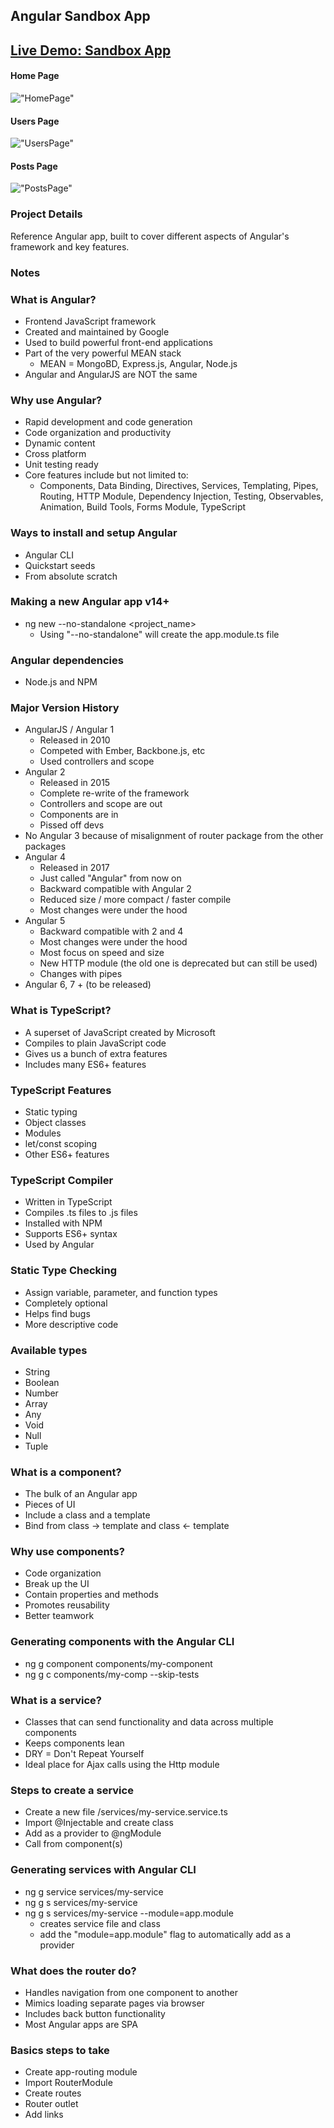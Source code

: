 ## Angular Sandbox App

## [Live Demo: Sandbox App](https://sandbox-app-gdbecker.netlify.app)

#### Home Page

!["HomePage"](./HomePage.png)

#### Users Page

!["UsersPage"](./UsersPage.png)

#### Posts Page

!["PostsPage"](./PostsPage.png)

### Project Details

Reference Angular app, built to cover different aspects of Angular's framework and key features.

### Notes

### What is Angular?

- Frontend JavaScript framework
- Created and maintained by Google
- Used to build powerful front-end applications
- Part of the very powerful MEAN stack
  - MEAN = MongoBD, Express.js, Angular, Node.js
- Angular and AngularJS are NOT the same

### Why use Angular?

- Rapid development and code generation
- Code organization and productivity
- Dynamic content
- Cross platform
- Unit testing ready
- Core features include but not limited to:
  - Components, Data Binding, Directives, Services, Templating, Pipes, Routing, HTTP Module, Dependency Injection, Testing, Observables, Animation, Build Tools, Forms Module, TypeScript

### Ways to install and setup Angular

- Angular CLI
- Quickstart seeds
- From absolute scratch

### Making a new Angular app v14+

- ng new --no-standalone <project_name>
  - Using "--no-standalone" will create the app.module.ts file

### Angular dependencies

- Node.js and NPM

### Major Version History

- AngularJS / Angular 1
  - Released in 2010
  - Competed with Ember, Backbone.js, etc
  - Used controllers and scope
- Angular 2
  - Released in 2015
  - Complete re-write of the framework
  - Controllers and scope are out
  - Components are in
  - Pissed off devs
- No Angular 3 because of misalignment of router package from the other packages
- Angular 4
  - Released in 2017
  - Just called "Angular" from now on
  - Backward compatible with Angular 2
  - Reduced size / more compact / faster compile
  - Most changes were under the hood
- Angular 5
  - Backward compatible with 2 and 4
  - Most changes were under the hood
  - Most focus on speed and size
  - New HTTP module (the old one is deprecated but can still be used)
  - Changes with pipes
- Angular 6, 7 + (to be released)

### What is TypeScript?

- A superset of JavaScript created by Microsoft
- Compiles to plain JavaScript code
- Gives us a bunch of extra features
- Includes many ES6+ features

### TypeScript Features

- Static typing
- Object classes
- Modules
- let/const scoping
- Other ES6+ features

### TypeScript Compiler

- Written in TypeScript
- Compiles .ts files to .js files
- Installed with NPM
- Supports ES6+ syntax
- Used by Angular

### Static Type Checking

- Assign variable, parameter, and function types
- Completely optional
- Helps find bugs
- More descriptive code

### Available types

- String
- Boolean
- Number
- Array
- Any
- Void
- Null
- Tuple

### What is a component?

- The bulk of an Angular app
- Pieces of UI
- Include a class and a template
- Bind from class -> template and class <- template

### Why use components?

- Code organization
- Break up the UI
- Contain properties and methods
- Promotes reusability
- Better teamwork

### Generating components with the Angular CLI

- ng g component components/my-component
- ng g c components/my-comp --skip-tests

### What is a service?

- Classes that can send functionality and data across multiple components
- Keeps components lean
- DRY = Don't Repeat Yourself
- Ideal place for Ajax calls using the Http module

### Steps to create a service

- Create a new file /services/my-service.service.ts
- Import @Injectable and create class
- Add as a provider to @ngModule
- Call from component(s)

### Generating services with Angular CLI

- ng g service services/my-service
- ng g s services/my-service
- ng g s services/my-service --module=app.module
  - creates service file and class
  - add the "module=app.module" flag to automatically add as a provider

### What does the router do?

- Handles navigation from one component to another
- Mimics loading separate pages via browser
- Includes back button functionality
- Most Angular apps are SPA

### Basics steps to take

- Create app-routing module
- Import RouterModule
- Create routes
- Router outlet
- Add links
